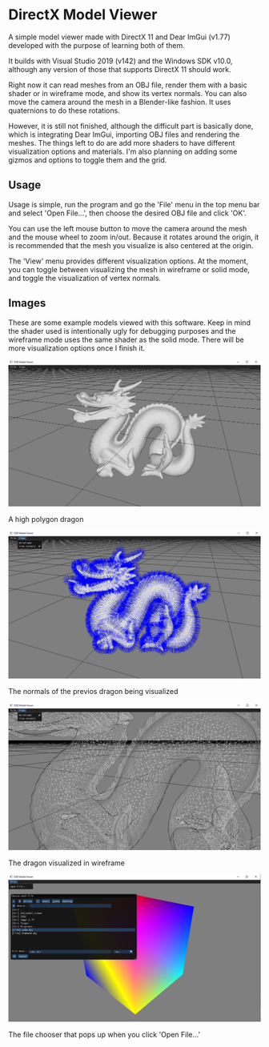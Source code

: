 # DirectX Model Viewer

A simple model viewer made with DirectX 11 and Dear ImGui (v1.77) developed with the purpose of learning both of them.

It builds with Visual Studio 2019 (v142) and the Windows SDK v10.0, although any version of those that supports DirectX 11 should work.

Right now it can read meshes from an OBJ file, render them with a basic shader or in wireframe mode, and show its vertex normals.
You can also move the camera around the mesh in a Blender-like fashion.
It uses quaternions to do these rotations.

However, it is still not finished, although the difficult part is basically done, which is integrating Dear ImGui, importing OBJ files and rendering the meshes.
The things left to do are add more shaders to have different visualization options and materials.
I'm also planning on adding some gizmos and options to toggle them and the grid.

## Usage

Usage is simple, run the program and go the 'File' menu in the top menu bar and select 'Open File...', then choose the desired OBJ file and click 'OK'.

You can use the left mouse button to move the camera around the mesh and the mouse wheel to zoom in/out.
Because it rotates around the origin, it is recommended that the mesh you visualize is also centered at the origin.

The 'View' menu provides different visualization options. At the moment, you can toggle between visualizing the mesh in wireframe or solid mode, and toggle the visualization of vertex normals.

## Images

These are some example models viewed with this software. Keep in mind the shader used is intentionally ugly for debugging purposes and the wireframe mode uses the same shader as the solid mode.
There will be more visualization options once I finish it.

![diamond](/images/dragon.PNG)

A high polygon dragon

![diamond](/images/dragon_normals.PNG)

The normals of the previos dragon being visualized

![diamond](/images/dragon_wireframe.PNG)

The dragon visualized in wireframe

![file_chooser](/images/file_chooser.PNG)

The file chooser that pops up when you click 'Open File...'
